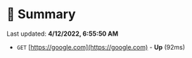# 📖 Summary
Last updated: **4/12/2022, 6:55:50 AM**

- `GET` [https://google.com](https://google.com) - **Up** (92ms)
